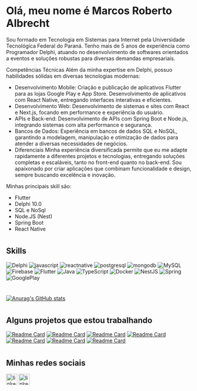 # Olá, meu nome é Marcos Roberto Albrecht
Sou formado em Tecnologia em Sistemas para Internet pela Universidade Tecnológica Federal do Paraná. Tenho mais de 5 anos de experiência como Programador Delphi, atuando no desenvolvimento de softwares orientados a eventos e soluções robustas para diversas demandas empresariais.

Competências Técnicas
Além da minha expertise em Delphi, possuo habilidades sólidas em diversas tecnologias modernas:

- Desenvolvimento Mobile:
Criação e publicação de aplicativos Flutter para as lojas Google Play e App Store.
Desenvolvimento de aplicativos com React Native, entregando interfaces interativas e eficientes.
- Desenvolvimento Web:
Desenvolvimento de sistemas e sites com React e Next.js, focando em performance e experiência do usuário.
- APIs e Back-end:
Desenvolvimento de APIs com Spring Boot e Node.js, integrando sistemas com alta performance e segurança.
- Bancos de Dados:
Experiência em bancos de dados SQL e NoSQL, garantindo a modelagem, manipulação e otimização de dados para atender a diversas necessidades de negócios.
- Diferenciais
Minha experiência diversificada permite que eu me adapte rapidamente a diferentes projetos e tecnologias, entregando soluções completas e escaláveis, tanto no front-end quanto no back-end. Sou apaixonado por criar aplicações que combinam funcionalidade e design, sempre buscando excelência e inovação.


Minhas principais skill são: 
- Flutter
- Delphi 10.0
- SQL e NoSql
- Node.JS (Nest)
- Spring Boot
- React Native

#

## Skills
![Delphi](https://img.shields.io/badge/Delphi_RAD_Studio-B22222?style=for-the-badge&logo=delphi&logoColor=white)
![javascript](https://img.shields.io/badge/JavaScript-323330?style=for-the-badge&logo=javascript&logoColor=F7DF1E)
![reactnative](https://img.shields.io/badge/React_Native-20232A?style=for-the-badge&logo=react&logoColor=61DAFB)
![postgresql](https://img.shields.io/badge/PostgreSQL-316192?style=for-the-badge&logo=postgresql&logoColor=white)
![mongodb](https://img.shields.io/badge/MongoDB-4EA94B?style=for-the-badge&logo=mongodb&logoColor=white)
![MySQL](https://img.shields.io/badge/mysql-%2300f.svg?style=for-the-badge&logo=mysql&logoColor=white)
![Firebase](https://img.shields.io/badge/Firebase-039BE5?style=for-the-badge&logo=Firebase&logoColor=white)
![Flutter](https://img.shields.io/badge/Flutter-%2302569B.svg?style=for-the-badge&logo=Flutter&logoColor=white)
![Java](https://img.shields.io/badge/java-%23ED8B00.svg?style=for-the-badge&logo=openjdk&logoColor=white)
![TypeScript](https://img.shields.io/badge/typescript-%23007ACC.svg?style=for-the-badge&logo=typescript&logoColor=white)
![Docker](https://img.shields.io/badge/docker-%230db7ed.svg?style=for-the-badge&logo=docker&logoColor=white)
![NestJS](https://img.shields.io/badge/nestjs-%23E0234E.svg?style=for-the-badge&logo=nestjs&logoColor=white)
![Spring](https://img.shields.io/badge/spring-%236DB33F.svg?style=for-the-badge&logo=spring&logoColor=white)
![GooglePlay](https://img.shields.io/badge/Google%20Play-414141.svg?style=for-the-badge&logo=Google-Play&logoColor=white)

#

[![Anurag's GitHub stats](https://github-readme-stats.vercel.app/api?username=MarcosAlbrecht&theme=radical&show_icons=true)](https://github.com/MarcosAlbrecht)
#
## Alguns projetos que estou trabalhando

[![Readme Card](https://github-readme-stats.vercel.app/api/pin/?username=MarcosAlbrecht&repo=desafio-todolist-rocketseat&theme=radical)](https://github.com/MarcosAlbrecht/desafio-todolist-rocketseat)
[![Readme Card](https://github-readme-stats.vercel.app/api/pin/?username=MarcosAlbrecht&repo=ignite-teams-reactnative&theme=radical)](https://github.com/MarcosAlbrecht/ignite-teams-reactnative)
[![Readme Card](https://github-readme-stats.vercel.app/api/pin/?username=MarcosAlbrecht&repo=next-finance&theme=radical)](https://github.com/MarcosAlbrecht/next-finance)
[![Readme Card](https://github-readme-stats.vercel.app/api/pin/?username=MarcosAlbrecht&repo=rn-chamados-rocketseat&theme=radical)](https://github.com/MarcosAlbrecht/rn-chamados-rocketseat)
[![Readme Card](https://github-readme-stats.vercel.app/api/pin/?username=MarcosAlbrecht&repo=flutter_quitanda&theme=radical)](https://github.com/MarcosAlbrecht/flutter_quitanda)
[![Readme Card](https://github-readme-stats.vercel.app/api/pin/?username=MarcosAlbrecht&repo=cusro-nestjs&theme=radical)](https://github.com/MarcosAlbrecht/cusro-nestjs)
[![Readme Card](https://github-readme-stats.vercel.app/api/pin/?username=MarcosAlbrecht&repo=law-order-app-flutter&theme=radical)](https://github.com/MarcosAlbrecht/law-order-app-flutter)

#

## Minhas redes sociais
[<img src='https://img.shields.io/badge/LinkedIn-0077B5?style=for-the-badge&logo=linkedin&logoColor=white' alt='linkedin' height='30'>](https://www.linkedin.com/in/marcos-roberto-albrecht-4a4a6a14a/)
[<img src='https://img.shields.io/badge/Facebook-1877F2?style=for-the-badge&logo=facebook&logoColor=white' alt='linkedin' height='30'>](https://www.facebook.com/marcosralbrecht/)
